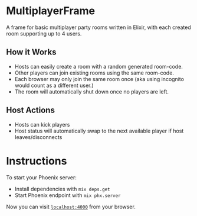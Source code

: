 # MultiplayerFrame

A frame for basic multiplayer party rooms written in Elixir, with each created room supporting up to 4 users.

## How it Works

- Hosts can easily create a room with a random generated room-code.
- Other players can join existing rooms using the same room-code.
- Each browser may only join the same room once (aka using incognito would count as a different user.)
- The room will automatically shut down once no players are left.

## Host Actions

- Hosts can kick players
- Host status will automatically swap to the next available player if host leaves/disconnects

# Instructions

To start your Phoenix server:

- Install dependencies with `mix deps.get`
- Start Phoenix endpoint with `mix phx.server`

Now you can visit [`localhost:4000`](http://localhost:4000) from your browser.
